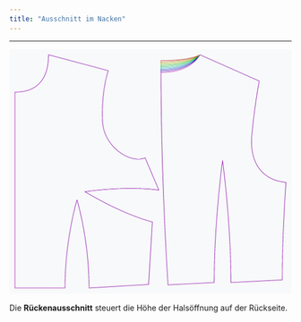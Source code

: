 ```yaml
---
title: "Ausschnitt im Nacken"
---
```


***

![Der Effekt des Rückenausschnitts auf das Schnittmuster](sample.png)

Die **Rückenausschnitt** steuert die Höhe der Halsöffnung auf der Rückseite.




